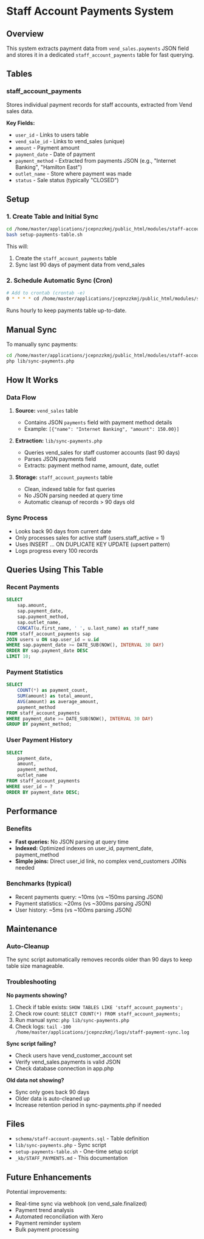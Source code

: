 # Staff Account Payments System

## Overview
This system extracts payment data from `vend_sales.payments` JSON field and stores it in a dedicated `staff_account_payments` table for fast querying.

## Tables

### staff_account_payments
Stores individual payment records for staff accounts, extracted from Vend sales data.

**Key Fields:**
- `user_id` - Links to users table
- `vend_sale_id` - Links to vend_sales (unique)
- `amount` - Payment amount
- `payment_date` - Date of payment
- `payment_method` - Extracted from payments JSON (e.g., "Internet Banking", "Hamilton East")
- `outlet_name` - Store where payment was made
- `status` - Sale status (typically "CLOSED")

## Setup

### 1. Create Table and Initial Sync
```bash
cd /home/master/applications/jcepnzzkmj/public_html/modules/staff-accounts
bash setup-payments-table.sh
```

This will:
1. Create the `staff_account_payments` table
2. Sync last 90 days of payment data from vend_sales

### 2. Schedule Automatic Sync (Cron)
```bash
# Add to crontab (crontab -e)
0 * * * * cd /home/master/applications/jcepnzzkmj/public_html/modules/staff-accounts && php lib/sync-payments.php >> /home/master/applications/jcepnzzkmj/logs/staff-payment-sync.log 2>&1
```

Runs hourly to keep payments table up-to-date.

## Manual Sync

To manually sync payments:
```bash
cd /home/master/applications/jcepnzzkmj/public_html/modules/staff-accounts
php lib/sync-payments.php
```

## How It Works

### Data Flow
1. **Source:** `vend_sales` table
   - Contains JSON `payments` field with payment method details
   - Example: `[{"name": "Internet Banking", "amount": 150.00}]`

2. **Extraction:** `lib/sync-payments.php`
   - Queries vend_sales for staff customer accounts (last 90 days)
   - Parses JSON payments field
   - Extracts: payment method name, amount, date, outlet

3. **Storage:** `staff_account_payments` table
   - Clean, indexed table for fast queries
   - No JSON parsing needed at query time
   - Automatic cleanup of records > 90 days old

### Sync Process
- Looks back 90 days from current date
- Only processes sales for active staff (users.staff_active = 1)
- Uses INSERT ... ON DUPLICATE KEY UPDATE (upsert pattern)
- Logs progress every 100 records

## Queries Using This Table

### Recent Payments
```sql
SELECT 
    sap.amount,
    sap.payment_date,
    sap.payment_method,
    sap.outlet_name,
    CONCAT(u.first_name, ' ', u.last_name) as staff_name
FROM staff_account_payments sap
JOIN users u ON sap.user_id = u.id
WHERE sap.payment_date >= DATE_SUB(NOW(), INTERVAL 30 DAY)
ORDER BY sap.payment_date DESC
LIMIT 10;
```

### Payment Statistics
```sql
SELECT 
    COUNT(*) as payment_count,
    SUM(amount) as total_amount,
    AVG(amount) as average_amount,
    payment_method
FROM staff_account_payments
WHERE payment_date >= DATE_SUB(NOW(), INTERVAL 30 DAY)
GROUP BY payment_method;
```

### User Payment History
```sql
SELECT 
    payment_date,
    amount,
    payment_method,
    outlet_name
FROM staff_account_payments
WHERE user_id = ?
ORDER BY payment_date DESC;
```

## Performance

### Benefits
- **Fast queries:** No JSON parsing at query time
- **Indexed:** Optimized indexes on user_id, payment_date, payment_method
- **Simple joins:** Direct user_id link, no complex vend_customers JOINs needed

### Benchmarks (typical)
- Recent payments query: ~10ms (vs ~150ms parsing JSON)
- Payment statistics: ~20ms (vs ~300ms parsing JSON)
- User history: ~5ms (vs ~100ms parsing JSON)

## Maintenance

### Auto-Cleanup
The sync script automatically removes records older than 90 days to keep table size manageable.

### Troubleshooting

**No payments showing?**
1. Check if table exists: `SHOW TABLES LIKE 'staff_account_payments';`
2. Check row count: `SELECT COUNT(*) FROM staff_account_payments;`
3. Run manual sync: `php lib/sync-payments.php`
4. Check logs: `tail -100 /home/master/applications/jcepnzzkmj/logs/staff-payment-sync.log`

**Sync script failing?**
- Check users have vend_customer_account set
- Verify vend_sales.payments is valid JSON
- Check database connection in app.php

**Old data not showing?**
- Sync only goes back 90 days
- Older data is auto-cleaned up
- Increase retention period in sync-payments.php if needed

## Files

- `schema/staff-account-payments.sql` - Table definition
- `lib/sync-payments.php` - Sync script
- `setup-payments-table.sh` - One-time setup script
- `_kb/STAFF_PAYMENTS.md` - This documentation

## Future Enhancements

Potential improvements:
- Real-time sync via webhook (on vend_sale.finalized)
- Payment trend analysis
- Automated reconciliation with Xero
- Payment reminder system
- Bulk payment processing
